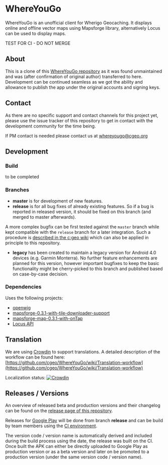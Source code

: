 WhereYouGo
==========

WhereYouGo is an unofficial client for Wherigo Geocaching. It displays online and offline vector maps using Mapsforge library, alternatively Locus can be used to display maps.

TEST FOR CI - DO NOT MERGE

## About

This is a clone of this [WhereYouGo repository](https://github.com/biylda/WhereYouGo/) as it was found unmaintained and was (after confirmation of original author) transferred to here.
Development can be continued seamless as we got the ability and allowance to publish the app under the original accounts and signing keys.

## Contact
As there are no specific support and contact channels for this project yet, please use the issue tracker of this repository to get in contact with the development community for the time being.

If PM contact is needed please contact us at whereyougo@cgeo.org 

## Development

### Build
to be completed

### Branches
- **master** is for development of new features.
- **release** is for all bug fixes of already existing features. So if a bug is reported in released version, it should be fixed on this branch (and merged to master afterwards).

A more complex bugfix can be first tested against the `master` branch while kept compatible with the `release` branch for a later integration.
Such a procedure is [described in the c:geo wiki](https://github.com/cgeo/cgeo/wiki/How-to-get-a-bug-fix-into-the-release) which can also be applied in principle to this repository.

- **legacy** has been created to maintain a legacy version for Android 4.0 devices (e.g. Garmin Monterra). No further feature enhancements are planned for this version, however important bugfixes to keep the basic functionality might be cherry-picked to this branch and published based on case-by-case decision.

### Dependencies
Uses the following projects:

* [openwig](https://github.com/cgeo/openwig)
* [mapsforge-0.3.1-with-tile-downloader-support](https://github.com/raku/mapsforge-0.3.1-with-tile-downloader-support)
* [mapsforge-map-0.3.1-with-onTap](https://github.com/jeancaffou/mapsforge-map-0.3.1-with-onTap)
* [Locus API](http://docs.locusmap.eu/doku.php?id=manual:advanced:locus_api)

## Translation

We are using [Crowdin](https://crowdin.com/project/whereyougo) to support translations.
A detailed description of the workflow can be found here: [https://github.com/cgeo/WhereYouGo/wiki/Translation-workflow](https://github.com/cgeo/WhereYouGo/wiki/Translation-workflow)

Localization status: [![Crowdin](https://badges.crowdin.net/whereyougo/localized.svg)](https://crowdin.com/project/whereyougo)

## Releases / Versions

An overview of released beta and production versions and their changelog can be found on the [release page of this repository](https://github.com/cgeo/WhereYouGo/releases).

Releases for [Google Play](https://play.google.com/store/apps/details?id=menion.android.whereyougo) will be done from branch **release** and can be build by team members using the [CI environment](https://ci.cgeo.org). 

The version code / version name is automatically derived and included during the build process using the date, the release was built on the CI.
Once built the APK can either be directly uploaded to Google Play as production version or as a beta version and later on be promoted to a production version (under the same version code / version name).
